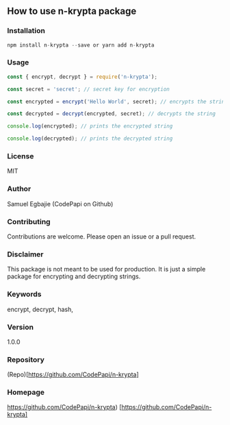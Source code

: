 ## How to use n-krypta package

### Installation

```javascript
npm install n-krypta --save or yarn add n-krypta
```

### Usage

```javascript
const { encrypt, decrypt } = require('n-krypta');

const secret = 'secret'; // secret key for encryption

const encrypted = encrypt('Hello World', secret); // encrypts the string

const decrypted = decrypt(encrypted, secret); // decrypts the string

console.log(encrypted); // prints the encrypted string

console.log(decrypted); // prints the decrypted string
```

### License

MIT

### Author

Samuel Egbajie (CodePapi on Github)

### Contributing

Contributions are welcome. Please open an issue or a pull request.

### Disclaimer

This package is not meant to be used for production. It is just a simple package for encrypting and decrypting strings.

### Keywords

encrypt, decrypt, hash,

### Version

1.0.0

### Repository

(Repo)[https://github.com/CodePapi/n-krypta]

### Homepage

https://github.com/CodePapi/n-krypta) [https://github.com/CodePapi/n-krypta]
